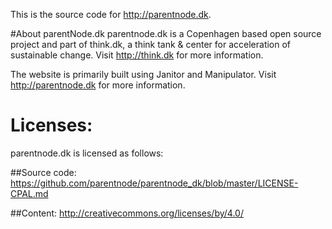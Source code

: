 This is the source code for http://parentnode.dk.

#About parentNode.dk
parentnode.dk is a Copenhagen based open source project and part of think.dk, a think tank & center for acceleration of sustainable change. Visit http://think.dk for more information.

The website is primarily built using Janitor and Manipulator. Visit http://parentnode.dk for more information.


# Licenses:
parentnode.dk is licensed as follows:

##Source code:
https://github.com/parentnode/parentnode_dk/blob/master/LICENSE-CPAL.md

##Content:
http://creativecommons.org/licenses/by/4.0/